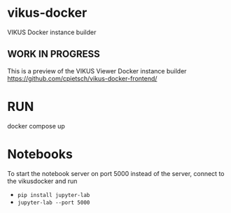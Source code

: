 # vikus-docker
VIKUS Docker instance builder

## WORK IN PROGRESS
This is a preview of the VIKUS Viewer Docker instance builder
https://github.com/cpietsch/vikus-docker-frontend/

# RUN
docker compose up


# Notebooks
To start the notebook server on port 5000 instead of the server, connect to the vikusdocker and run
- `pip install jupyter-lab`
- `jupyter-lab --port 5000`